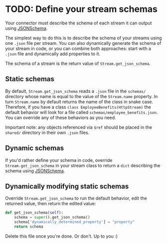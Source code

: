 # TODO: Define your stream schemas

Your connector must describe the schema of each stream it can output using
[JSONSchema](https://json-schema.org).

The simplest way to do this is to describe the schema of your streams using one `.json` file per
stream. You can also dynamically generate the schema of your stream in code, or you can combine both
approaches: start with a `.json` file and dynamically add properties to it.

The schema of a stream is the return value of `Stream.get_json_schema`.

## Static schemas

By default, `Stream.get_json_schema` reads a `.json` file in the `schemas/` directory whose name is
equal to the value of the `Stream.name` property. In turn `Stream.name` by default returns the name
of the class in snake case. Therefore, if you have a class `class EmployeeBenefits(HttpStream)` the
default behavior will look for a file called `schemas/employee_benefits.json`. You can override any
of these behaviors as you need.

Important note: any objects referenced via `$ref` should be placed in the `shared/` directory in
their own `.json` files.

## Dynamic schemas

If you'd rather define your schema in code, override `Stream.get_json_schema` in your stream class
to return a `dict` describing the schema using [JSONSchema](https://json-schema.org).

## Dynamically modifying static schemas

Override `Stream.get_json_schema` to run the default behavior, edit the returned value, then return
the edited value:

```python
def get_json_schema(self):
    schema = super().get_json_schema()
    schema['dynamically_determined_property'] = "property"
    return schema
```

Delete this file once you're done. Or don't. Up to you :)
